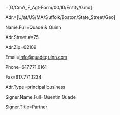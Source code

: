 =[G/CmA_F_Agt-Form/00/ID/Entity/0.md]

Adr.=[U/at/US/MA/Suffolk/Boston/State_Street/Geo]

Name.Full=Quade & Quinn

Adr.Street.#=75

Adr.Zip=02109

Email=info@quadequinn.com

Phone=617.771.6161

Fax=617.771.1234

Adr.Type=principal business 

Signer.Name.Full=Quentin Quade

Signer.Title=Partner
